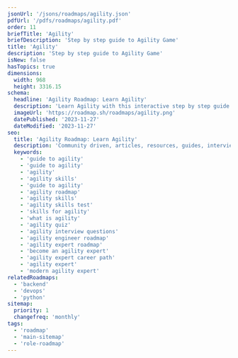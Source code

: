 ```yaml
---
jsonUrl: '/jsons/roadmaps/agility.json'
pdfUrl: '/pdfs/roadmaps/agility.pdf'
order: 11
briefTitle: 'Agility'
briefDescription: 'Step by step guide to Agility Game'
title: 'Agility'
description: 'Step by step guide to Agility Game'
isNew: false
hasTopics: true
dimensions:
  width: 968
  height: 3316.15
schema:
  headline: 'Agility Roadmap: Learn Agility'
  description: 'Learn Agility with this interactive step by step guide. We also have resources and short descriptions attached to the roadmap items so you can get everything you want to learn in one place.'
  imageUrl: 'https://roadmap.sh/roadmaps/agility.png'
  datePublished: '2023-11-27'
  dateModified: '2023-11-27'
seo:
  title: 'Agility Roadmap: Learn Agility'
  description: 'Community driven, articles, resources, guides, interview questions, quizzes for cyber security. Learn Agility by following the steps, skills, resources and guides listed in this roadmap.'
  keywords:
    - 'guide to agility'
    - 'guide to agility'
    - 'agility'
    - 'agility skills'
    - 'guide to agility'
    - 'agility roadmap'
    - 'agility skills'
    - 'agility skills test'
    - 'skills for agility'
    - 'what is agility'
    - 'agility quiz'
    - 'agility interview questions'
    - 'agility engineer roadmap'
    - 'agility expert roadmap'
    - 'become an agility expert'
    - 'agility expert career path'
    - 'agility expert'
    - 'modern agility expert'
relatedRoadmaps:
  - 'backend'
  - 'devops'
  - 'python'
sitemap:
  priority: 1
  changefreq: 'monthly'
tags:
  - 'roadmap'
  - 'main-sitemap'
  - 'role-roadmap'
---
```

